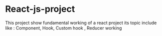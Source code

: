 # React-js-project
This project show fundamental working of a react project its topic include like : Component, Hook, Custom hook , Reducer working
